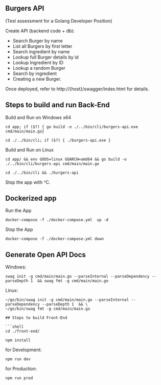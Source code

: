## Burgers API

(Test assessment for a Golang Developer Position)

Create API (backend code + db):

* Search Burger by name
* List all Burgers by first letter
* Search ingredient by name
* Lookup full Burger details by id
* Lookup Ingredient by ID
* Lookup a random Burger
* Search by ingredient
* Creating a new Burger.

Once deployed, refer to http://{host}/swagger/index.html for details.

## Steps to build and run Back-End

Build and Run on Windows x64

```shell
cd app; if ($?) { go build -o ./../bin/cli/burgers-api.exe cmd/main/main.go}
```

```shell
cd ./../bin/cli; if ($?) { ./burgers-api.exe }
```

Build and Run on Linux

```shell
cd app/ && env GOOS=linux GOARCH=amd64 && go build -o ./../bin/cli/burgers-api cmd/main/main.go
```

```shell
cd ./../bin/cli && ./burgers-api
```

Stop the app with ^C.

## Dockerized app

Run the App

```shell
docker-compose -f ./docker-compose.yml  up -d
```

Stop the App

```shell
docker-compose -f ./docker-compose.yml down
```

## Generate Open API Docs

Windows:

```shell
swag init -g cmd/main/main.go --parseInternal --parseDependency --parseDepth 1  && swag fmt -g cmd/main/main.go
```

Linux:

```shell
~/go/bin/swag init -g cmd/main/main.go --parseInternal --parseDependency --parseDepth 1  && \ 
~/go/bin/swag fmt -g cmd/main/main.go 

## Steps to build Front-End

```shell
cd ./front-end/
```

```shell
npm install
```

for Development:

```shell
npm run dev
```

for Production:

```shell
npm run prod
```
